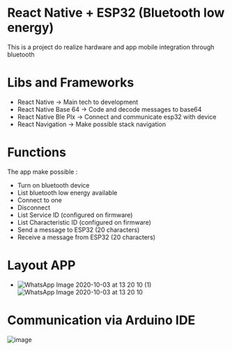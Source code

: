 # React Native + ESP32 (Bluetooth low energy)

This is a project do realize hardware and app mobile integration through bluetooth

# Libs and Frameworks
  - React Native -> Main tech to development
  - React Native Base 64 -> Code and decode messages to base64
  - React Native Ble Plx -> Connect and communicate esp32 with device
  - React Navigation -> Make possible stack navigation

# Functions

The app make possible :

  - Turn on bluetooth device
  - List bluetooth low energy available
  - Connect to one
  - Disconnect
  - List Service ID (configured on firmware)
  - List Characteristic ID (configured on firmware)
  - Send a message to ESP32 (20 characters)
  - Receive a message from ESP32 (20 characters)
  
# Layout APP

- ![WhatsApp Image 2020-10-03 at 13 20 10 (1)](https://user-images.githubusercontent.com/60005589/94996506-7eb77280-057b-11eb-92fd-ebb2a341ecae.jpeg)
  ![WhatsApp Image 2020-10-03 at 13 20 10](https://user-images.githubusercontent.com/60005589/94996508-8119cc80-057b-11eb-8220-5c70b455953e.jpeg)
  
# Communication via Arduino IDE

![image](https://user-images.githubusercontent.com/60005589/94996252-d05efd80-0579-11eb-98fe-6fcd976f3a58.png)

